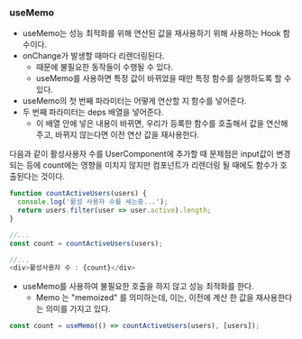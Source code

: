 ### useMemo

-  useMemo는 성능 최적화를 위해 연산된 값을 재사용하기 위해 사용하는 Hook 함수이다.
- onChange가 발생할 때마다 리렌더링된다.
  - 때문에 불필요한 동작들이 수행될 수 있다.
  - useMemo를 사용하면 특정 값이 바뀌었을 때만 특정 함수를 실행하도록 할 수 있다.
- useMemo의 첫 번째 파라미터는 어떻게 연산할 지 함수를 넣어준다.
- 두 번째 파라미터는 deps 배열을 넣어준다.
  - 이 배열 안에 넣은 내용이 바뀌면, 우리가 등록한 함수를 호출해서 값을 연산해주고, 바뀌지 않는다면 이전 연산 값을 재사용한다.


다음과 같이 활성사용자 수를 UserComponent에 추가할 때 문제점은 input값이 변경되는 등에 count에는 영향을 미치지 않지만 컴포넌트가 리렌더링 될 때에도 함수가 호출된다는 것이다.

```js
function countActiveUsers(users) {
  console.log('활성 사용자 수를 세는중...');
  return users.filter(user => user.active).length;
}

//...
const count = countActiveUsers(users);

//...
<div>활성사용자 수 : {count}</div>
```

- useMemo를 사용하여 불필요한 호출을 하지 않고 성능 최적화를 한다.
  - Memo 는 "memoized" 를 의미하는데, 이는, 이전에 계산 한 값을 재사용한다는 의미를 가지고 있다.

```js
const count = useMemo(() => countActiveUsers(users), [users]);
```

